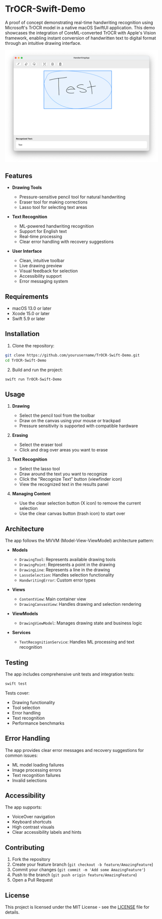 # TrOCR-Swift-Demo

A proof of concept demonstrating real-time handwriting recognition using Microsoft's TrOCR model in a native macOS SwiftUI application. This demo showcases the integration of CoreML-converted TrOCR with Apple's Vision framework, enabling instant conversion of handwritten text to digital format through an intuitive drawing interface.

![HandwritingApp Screenshot](docs/example.png)

## Features

- **Drawing Tools**
  - Pressure-sensitive pencil tool for natural handwriting
  - Eraser tool for making corrections
  - Lasso tool for selecting text areas

- **Text Recognition**
  - ML-powered handwriting recognition
  - Support for English text
  - Real-time processing
  - Clear error handling with recovery suggestions

- **User Interface**
  - Clean, intuitive toolbar
  - Live drawing preview
  - Visual feedback for selection
  - Accessibility support
  - Error messaging system

## Requirements

- macOS 13.0 or later
- Xcode 15.0 or later
- Swift 5.9 or later

## Installation

1. Clone the repository:
```bash
git clone https://github.com/yourusername/TrOCR-Swift-Demo.git
cd TrOCR-Swift-Demo
```

2. Build and run the project:
```bash
swift run TrOCR-Swift-Demo
```

## Usage

1. **Drawing**
   - Select the pencil tool from the toolbar
   - Draw on the canvas using your mouse or trackpad
   - Pressure sensitivity is supported with compatible hardware

2. **Erasing**
   - Select the eraser tool
   - Click and drag over areas you want to erase

3. **Text Recognition**
   - Select the lasso tool
   - Draw around the text you want to recognize
   - Click the "Recognize Text" button (viewfinder icon)
   - View the recognized text in the results panel

4. **Managing Content**
   - Use the clear selection button (X icon) to remove the current selection
   - Use the clear canvas button (trash icon) to start over

## Architecture

The app follows the MVVM (Model-View-ViewModel) architecture pattern:

- **Models**
  - `DrawingTool`: Represents available drawing tools
  - `DrawingPoint`: Represents a point in the drawing
  - `DrawingLine`: Represents a line in the drawing
  - `LassoSelection`: Handles selection functionality
  - `HandwritingError`: Custom error types

- **Views**
  - `ContentView`: Main container view
  - `DrawingCanvasView`: Handles drawing and selection rendering

- **ViewModels**
  - `DrawingViewModel`: Manages drawing state and business logic

- **Services**
  - `TextRecognitionService`: Handles ML processing and text recognition

## Testing

The app includes comprehensive unit tests and integration tests:

```bash
swift test
```

Tests cover:
- Drawing functionality
- Tool selection
- Error handling
- Text recognition
- Performance benchmarks

## Error Handling

The app provides clear error messages and recovery suggestions for common issues:
- ML model loading failures
- Image processing errors
- Text recognition failures
- Invalid selections

## Accessibility

The app supports:
- VoiceOver navigation
- Keyboard shortcuts
- High contrast visuals
- Clear accessibility labels and hints

## Contributing

1. Fork the repository
2. Create your feature branch (`git checkout -b feature/AmazingFeature`)
3. Commit your changes (`git commit -m 'Add some AmazingFeature'`)
4. Push to the branch (`git push origin feature/AmazingFeature`)
5. Open a Pull Request

## License

This project is licensed under the MIT License - see the [LICENSE](LICENSE) file for details.
